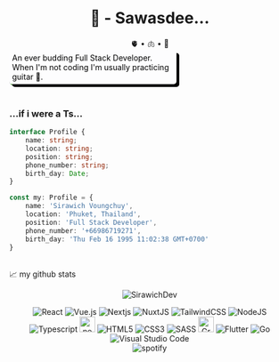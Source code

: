 <h1 align="center">👋 - Sawasdee...</h1>

<p align="center">
🫀 • 🫁 • 🧠
</p>

<p align="center">
🌱  
</p>
<div>
<img alt="img" style="border-radius: 10px" src="https://cdn.dribbble.com/users/3735399/screenshots/14476951/media/7ad75518ab423c822f830a0a1fc813ef.gif"/>
<div style="display: flex; flex-flow: column; width: 300px; position: absolute !important; top: 150px; z-index: 9999;">
<p align="left" style="display: inline; overflow: hidden; background-color: #FDFDFE; filter: drop-shadow(5px 5px 0px black); padding: 5px; color: black; border-radius: 5px">
An ever budding Full Stack Developer.
<br>
When I'm not coding I'm usually practicing guitar 🎸.
</p>

</div>
 </div>

<br>

<p align="center"> 
<h3>...if i were a Ts... </h3>
</p>

```typescript
interface Profile {
    name: string;
    location: string;
    position: string;
    phone_number: string;
    birth_day: Date;
}

const my: Profile = {
    name: 'Sirawich Voungchuy',
    location: 'Phuket, Thailand',
    position: 'Full Stack Developer',
    phone_number: '+66986719271',
    birth_day: 'Thu Feb 16 1995 11:02:38 GMT+0700'
}
```

<br>
📈 my github stats

<p align="center"> <img src="https://github-readme-stats.vercel.app/api?username=SirawichDev&show_icons=true&theme=gotham" alt="SirawichDev" />

<div align="center">
<img alt="React" src="https://img.shields.io/badge/-ReactJs-61DAFB?style=for-the-badge&logo=react&logoColor=blue"/>
<img alt="Vue.js" src="https://img.shields.io/badge/Vue.js-35495E?style=for-the-badge&logo=vue.js&logoColor=4FC08D"/>
<!--  -->
<img alt="Nextjs" src="	https://img.shields.io/badge/next.js-000000?style=for-the-badge&logo=nextdotjs&logoColor=white"/>
<img alt="NuxtJS" src="https://img.shields.io/badge/nuxt.js-00C58E?style=for-the-badge&logo=nuxtdotjs&logoColor=white"/>
<!--  -->
<img alt="TailwindCSS" src="https://img.shields.io/badge/tailwindcss-%2338B2AC.svg?style=for-the-badge&logo=tailwind-css&logoColor=white"/>
<!--  -->
<img alt="NodeJS" src="https://img.shields.io/badge/node.js-%2343853D.svg?style=for-the-badge&logo=node-dot-js&logoColor=white"/>
<img alt="Typescript" src="https://img.shields.io/badge/TypeScript-007ACC?style=for-the-badge&logo=typescript&logoColor=white">
<img alt="nestjs" height="27.5" src="https://camo.githubusercontent.com/7f8b6716845b5d9cd69f8ce04e587bb955f45040549f33cbd5e9baf464ae5e7e/68747470733a2f2f696d672e736869656c64732e696f2f62616467652f2d4e6573744a732d6561323834353f7374796c653d666c61742d737175617265266c6f676f3d6e6573746a73266c6f676f436f6c6f723d7768697465"/>
<!--  -->
<img alt="HTML5" src="https://img.shields.io/badge/html5-%23E34F26.svg?style=for-the-badge&logo=html5&logoColor=white"/>
<img alt="CSS3" src="https://img.shields.io/badge/css3-%231572B6.svg?style=for-the-badge&logo=css3&logoColor=white"/>
<img alt="SASS" src="https://img.shields.io/badge/Sass-CC6699?style=for-the-badge&logo=sass&logoColor=white"/>
<!--  -->
<img alt="GraphQL" height="27.5" src="https://camo.githubusercontent.com/0d98e275bc8818697fbcbe9a978a94cb9485f73e228f26fc4667b4fab5647203/68747470733a2f2f696d672e736869656c64732e696f2f62616467652f2d4772617068514c2d4531303039383f7374796c653d666c61742d737175617265266c6f676f3d6772617068716c266c6f676f436f6c6f723d7768697465"/>
<img alt="Flutter" src="https://img.shields.io/badge/Flutter-%2302569B.svg?style=for-the-badge&logo=Flutter&logoColor=white" />
<img alt="Go" src="https://img.shields.io/badge/go-%2300ADD8.svg?style=for-the-badge&logo=go&logoColor=white"/>
<img alt="Visual Studio Code" src="https://img.shields.io/badge/VisualStudioCode-0078d7.svg?style=for-the-badge&logo=visual-studio-code&logoColor=white"/>

<!-- [![Gmail Badge](https://img.shields.io/badge/-sy@mangotree.dev-c14438?style=flat-square&logo=Gmail&logoColor=white&link=mailto:sy@mangotree.dev)](mailto:sy@mangotree.dev) -->

<br>
<img alt="spotify" src="https://img.shields.io/badge/Spotify-1ED760?&style=for-the-badge&logo=spotify&logoColor=white"/>

</div>
